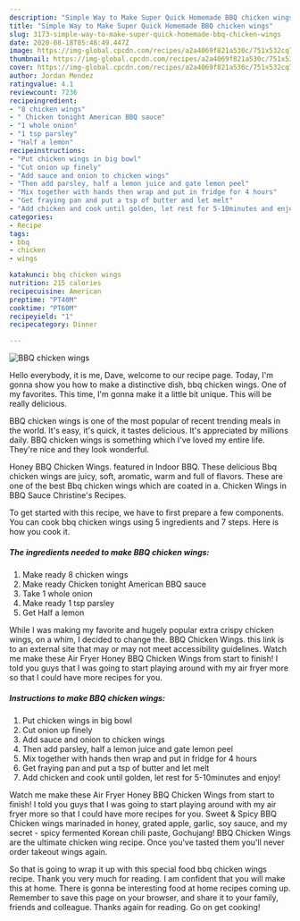 ```yaml
---
description: "Simple Way to Make Super Quick Homemade BBQ chicken wings"
title: "Simple Way to Make Super Quick Homemade BBQ chicken wings"
slug: 3173-simple-way-to-make-super-quick-homemade-bbq-chicken-wings
date: 2020-08-18T05:48:49.447Z
image: https://img-global.cpcdn.com/recipes/a2a4069f821a530c/751x532cq70/bbq-chicken-wings-recipe-main-photo.jpg
thumbnail: https://img-global.cpcdn.com/recipes/a2a4069f821a530c/751x532cq70/bbq-chicken-wings-recipe-main-photo.jpg
cover: https://img-global.cpcdn.com/recipes/a2a4069f821a530c/751x532cq70/bbq-chicken-wings-recipe-main-photo.jpg
author: Jordan Mendez
ratingvalue: 4.1
reviewcount: 7236
recipeingredient:
- "8 chicken wings"
- " Chicken tonight American BBQ sauce"
- "1 whole onion"
- "1 tsp parsley"
- "Half a lemon"
recipeinstructions:
- "Put chicken wings in big bowl"
- "Cut onion up finely"
- "Add sauce and onion to chicken wings"
- "Then add parsley, half a lemon juice and gate lemon peel"
- "Mix together with hands then wrap and put in fridge for 4 hours"
- "Get fraying pan and put a tsp of butter and let melt"
- "Add chicken and cook until golden, let rest for 5-10minutes and enjoy!"
categories:
- Recipe
tags:
- bbq
- chicken
- wings

katakunci: bbq chicken wings 
nutrition: 215 calories
recipecuisine: American
preptime: "PT40M"
cooktime: "PT60M"
recipeyield: "1"
recipecategory: Dinner

---
```



![BBQ chicken wings](https://img-global.cpcdn.com/recipes/a2a4069f821a530c/751x532cq70/bbq-chicken-wings-recipe-main-photo.jpg)

Hello everybody, it is me, Dave, welcome to our recipe page. Today, I'm gonna show you how to make a distinctive dish, bbq chicken wings. One of my favorites. This time, I'm gonna make it a little bit unique. This will be really delicious.

BBQ chicken wings is one of the most popular of recent trending meals in the world. It's easy, it's quick, it tastes delicious. It's appreciated by millions daily. BBQ chicken wings is something which I've loved my entire life. They're nice and they look wonderful.

Honey BBQ Chicken Wings. featured in Indoor BBQ. These delicious Bbq chicken wings are juicy, soft, aromatic, warm and full of flavors. These are one of the best Bbq chicken wings which are coated in a. Chicken Wings in BBQ Sauce Christine&#39;s Recipes.


To get started with this recipe, we have to first prepare a few components. You can cook bbq chicken wings using 5 ingredients and 7 steps. Here is how you cook it.

<!--inarticleads1-->

##### The ingredients needed to make BBQ chicken wings:

1. Make ready 8 chicken wings
1. Make ready  Chicken tonight American BBQ sauce
1. Take 1 whole onion
1. Make ready 1 tsp parsley
1. Get Half a lemon


While I was making my favorite and hugely popular extra crispy chicken wings, on a whim, I decided to change the. BBQ Chicken Wings. this link is to an external site that may or may not meet accessibility guidelines. Watch me make these Air Fryer Honey BBQ Chicken Wings from start to finish! I told you guys that I was going to start playing around with my air fryer more so that I could have more recipes for you. 

<!--inarticleads2-->

##### Instructions to make BBQ chicken wings:

1. Put chicken wings in big bowl
1. Cut onion up finely
1. Add sauce and onion to chicken wings
1. Then add parsley, half a lemon juice and gate lemon peel
1. Mix together with hands then wrap and put in fridge for 4 hours
1. Get fraying pan and put a tsp of butter and let melt
1. Add chicken and cook until golden, let rest for 5-10minutes and enjoy!


Watch me make these Air Fryer Honey BBQ Chicken Wings from start to finish! I told you guys that I was going to start playing around with my air fryer more so that I could have more recipes for you. Sweet &amp; Spicy BBQ Chicken wings marinaded in honey, grated apple, garlic, soy sauce, and my secret - spicy fermented Korean chili paste, Gochujang! BBQ Chicken Wings are the ultimate chicken wing recipe. Once you&#39;ve tasted them you&#39;ll never order takeout wings again. 

So that is going to wrap it up with this special food bbq chicken wings recipe. Thank you very much for reading. I am confident that you will make this at home. There is gonna be interesting food at home recipes coming up. Remember to save this page on your browser, and share it to your family, friends and colleague. Thanks again for reading. Go on get cooking!
